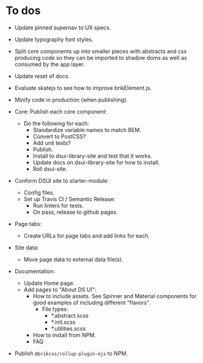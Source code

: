 # To dos

- Update pinned supernav to UX specs.
- Update typography font styles.
- Split core components up into smaller pieces with abstracts and css producing code so they can be imported to shadow doms as well as consumed by the app layer.
- Update reset of docs.
- Evaluate skatejs to see how to improve brikElement.js.

- Minify code in production (when publishing).
- Core: Publish each core component:
	- Do the following for each:
		- Standardize variable names to match BEM.
		- Convert to PostCSS?
		- Add unit tests?
		- Publish.
		- Install to dsui-library-site and test that it works.
		- Update docs on dsui-library-site for how to install.
		- Roll dsui-site.
- Conform DSUI site to starter-module:
	- Config files.
	- Set up Travis CI / Semantic Release:
		- Run linters for tests.
		- On pass, release to github pages.
- Page tabs:
	- Create URLs for page tabs and add links for each.
- Site data:
	- Move page data to external data file(s).
- Documentation:
	- Update Home page.
	- Add pages to "About DS UI":
		- How to include assets. See Spinner and Material components for good examples of including different "flavors".
			- File types:
				- *.abstract.scss
				- *.init.scss
				- *.utilities.scss
		- How to install from NPM.
		- FAQ
- Publish `@brikcss/rollup-plugin-ejs` to NPM.
